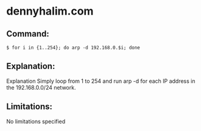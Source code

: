 # dennyhalim.com

## Command:
```
$ for i in {1..254}; do arp -d 192.168.0.$i; done
```

## Explanation:
Explanation
Simply loop from 1 to 254 and run arp -d for each IP address in the 192.168.0.0/24 network.

## Limitations:
No limitations specified

